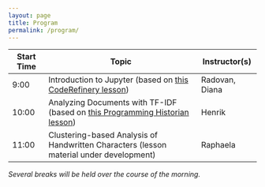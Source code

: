 ```yaml
---
layout: page
title: Program
permalink: /program/
---
```


|Start Time|Topic|Instructor(s)|
|---|---|---|
|9:00|Introduction to Jupyter (based on [this CodeRefinery lesson](https://coderefinery.github.io/jupyter-dhnb/))|Radovan, Diana|
|10:00|Analyzing Documents with TF-IDF (based on [this Programming Historian lesson](https://programminghistorian.org/en/lessons/analyzing-documents-with-tfidf))|Henrik|
|11:00|Clustering-based Analysis of Handwritten Characters (lesson material under development)|Raphaela|

_Several breaks will be held over the course of the morning._ 
